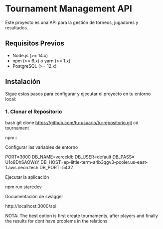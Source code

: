 # Tournament Management API

Este proyecto es una API para la gestión de torneos, jugadores y resultados.

## Requisitos Previos

- Node.js (>= 14.x)
- npm (>= 6.x) o yarn (>= 1.x)
- PostgreSQL (>= 12.x)

## Instalación

Sigue estos pasos para configurar y ejecutar el proyecto en tu entorno local:

### 1. Clonar el Repositorio

bash
git clone https://github.com/tu-usuario/tu-repositorio.git
cd tournament 

npm i 


Configurar las variables de entorno 


PORT=3000
DB_NAME=verceldb
DB_USER=default
DB_PASS= U1o8DhSAOWsY
DB_HOST=ep-little-term-a4b3qgv3-pooler.us-east-1.aws.neon.tech
DB_PORT=5432


Ejecutar la aplicación

npm run start:dev


Documentación de swagger 

http://localhost:3000/api


NOTA: The best option is first create tournaments, after players and finally the results for dont have problems in the relations







